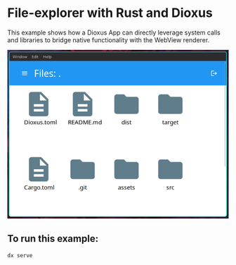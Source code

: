 # File-explorer with Rust and Dioxus

This example shows how a Dioxus App can directly leverage system calls and libraries to bridge native functionality with the WebView renderer.

![example](./assets/image.png)


## To run this example:

```
dx serve
```

